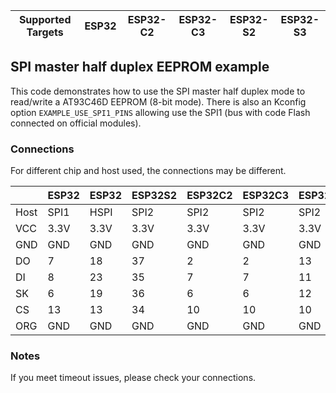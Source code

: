 | Supported Targets | ESP32 | ESP32-C2 | ESP32-C3 | ESP32-S2 | ESP32-S3 |
| ----------------- | ----- | -------- | -------- | -------- | -------- |

## SPI master half duplex EEPROM example

 This code demonstrates how to use the SPI master half duplex mode to read/write a AT93C46D
 EEPROM (8-bit mode). There is also an Kconfig option `EXAMPLE_USE_SPI1_PINS` allowing use the
 SPI1 (bus with code Flash connected on official modules).

### Connections

For different chip and host used, the connections may be different.

|      | ESP32 | ESP32 | ESP32S2 | ESP32C2 | ESP32C3 | ESP32S3 |
| ---- | ----- | ----- | ------- | ------- | ------- | ------- |
| Host | SPI1  | HSPI  | SPI2    | SPI2    | SPI2    | SPI2    |
| VCC  | 3.3V  | 3.3V  | 3.3V    | 3.3V    | 3.3V    | 3.3V    |
| GND  | GND   | GND   | GND     | GND     | GND     | GND     |
| DO   | 7     | 18    | 37      | 2       | 2       | 13      |
| DI   | 8     | 23    | 35      | 7       | 7       | 11      |
| SK   | 6     | 19    | 36      | 6       | 6       | 12      |
| CS   | 13    | 13    | 34      | 10      | 10      | 10      |
| ORG  | GND   | GND   | GND     | GND     | GND     | GND     |

### Notes

If you meet timeout issues, please check your connections.